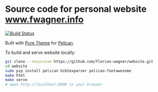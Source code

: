 Source code for personal website www.fwagner.info
=================================================

[![Build Status](https://travis-ci.org/florian-wagner/website.svg)](https://travis-ci.org/florian-wagner/website)

Built with [Pure Theme](http://purepelican.com/) for
[Pelican](http://blog.getpelican.com/).

To build and serve website locally:

``` bash
git clone --recursive https://github.com/florian-wagner/website.git
cd website
sudo pip install pelican bibtexparser pelican-fontawesome
make html
make serve
# open http://localhost:8000 in your browser
```

